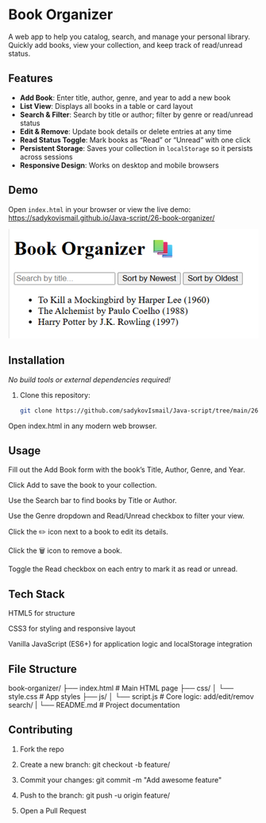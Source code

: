 # Book Organizer

A web app to help you catalog, search, and manage your personal library. Quickly add books, view your collection, and keep track of read/unread status.

## Features

- **Add Book**: Enter title, author, genre, and year to add a new book  
- **List View**: Displays all books in a table or card layout  
- **Search & Filter**: Search by title or author; filter by genre or read/unread status  
- **Edit & Remove**: Update book details or delete entries at any time  
- **Read Status Toggle**: Mark books as “Read” or “Unread” with one click  
- **Persistent Storage**: Saves your collection in `localStorage` so it persists across sessions  
- **Responsive Design**: Works on desktop and mobile browsers  

## Demo

Open `index.html` in your browser or view the live demo:  
<https://sadykovismail.github.io/Java-script/26-book-organizer/>

![Screenshot of the Book Organizer app](./screenshot.png)

## Installation

_No build tools or external dependencies required!_

1. Clone this repository:  
   ```bash
   git clone https://github.com/sadykovIsmail/Java-script/tree/main/26-book-organizer
Open index.html in any modern web browser.

## Usage
Fill out the Add Book form with the book’s Title, Author, Genre, and Year.

Click Add to save the book to your collection.

Use the Search bar to find books by Title or Author.

Use the Genre dropdown and Read/Unread checkbox to filter your view.

Click the ✏️ icon next to a book to edit its details.

Click the 🗑️ icon to remove a book.

Toggle the Read checkbox on each entry to mark it as read or unread.

## Tech Stack
HTML5 for structure

CSS3 for styling and responsive layout

Vanilla JavaScript (ES6+) for application logic and localStorage integration

## File Structure

book-organizer/
├── index.html           # Main HTML page
├── css/
│   └── style.css       # App styles
├── js/
│   └── script.js       # Core logic: add/edit/remov search/
|
└── README.md            # Project documentation

## Contributing
1) Fork the repo

2) Create a new branch:
git checkout -b feature/<your-branch-name>

3) Commit your changes:
git commit -m "Add awesome feature"

4) Push to the branch:
git push -u origin feature/<your-branch-name>

5) Open a Pull Request